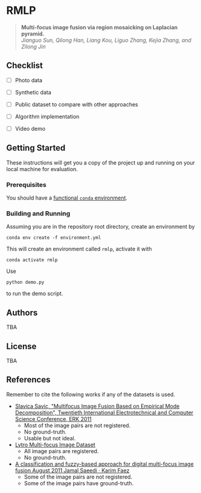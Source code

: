 # RMLP
> **Multi-focus image fusion via region mosaicking on Laplacian pyramid.**  
> _Jianguo Sun, Qilong Han, Liang Kou, Liguo Zhang, Kejia Zhang, and Zilong Jin_


## Checklist
- [ ] Photo data
- [ ] Synthetic data
- [ ] Public dataset to compare with other approaches
- [ ] Algorithm implementation
- [ ] Video demo


## Getting Started
These instructions will get you a copy of the project up and running on your local machine for evaluation.

### Prerequisites
You should have a [functional `conda` environment](https://docs.anaconda.com/anaconda/install/).

### Building and Running
Assuming you are in the repository root directory, create an environment by
```
conda env create -f environment.yml
```
This will create an environment called `rmlp`, activate it with
```
conda activate rmlp
```
Use
```
python demo.py
```
to run the demo script.


## Authors
TBA


## License
TBA


## References
Remember to cite the following works if any of the datasets is used.
- [Slavica Savic, "Multifocus Image Fusion Based on Empirical Mode Decomposition", Twentieth International Electrotechnical and Computer Science Conference, ERK 2011](http://dsp.etfbl.net/mif/)
    - Most of the image pairs are not registered.
    - No ground-truth.
    - Usable but not ideal.
- [Lytro Multi-focus Image Dataset](https://www.researchgate.net/publication/291522937_Lytro_Multi-focus_Image_Dataset)
    - All image pairs are registered.
    - No ground-truth.
- [A classification and fuzzy-based approach for digital multi-focus image fusion August 2011 Jamal Saeedi · Karim Faez](https://www.researchgate.net/publication/273000238_multi-focus_image_dataset)
    - Some of the image pairs are not registered.
    - Some of the image pairs have ground-truth.

